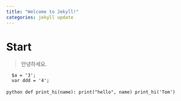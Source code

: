```yaml
---
title: "Welcome to Jekyll!"
categories: jekyll update
---
```


# Start
>안녕하세요.
```
  $a = '3';
  var ddd = '4';
```



​```python
def print_hi(name):
print("hello", name)
print_hi('Tom')
​```
